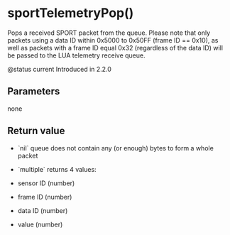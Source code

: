 # sportTelemetryPop()



Pops a received SPORT packet from the queue. Please note that only packets using a data ID within 0x5000 to 0x50FF
(frame ID == 0x10), as well as packets with a frame ID equal 0x32 (regardless of the data ID) will be passed to
the LUA telemetry receive queue.

@status current Introduced in 2.2.0


## Parameters

none

## Return value

* \`nil\` queue does not contain any (or enough) bytes to form a whole packet

* \`multiple\` returns 4 values:
 * sensor ID (number)
 * frame ID (number)
 * data ID (number)
 * value (number)



